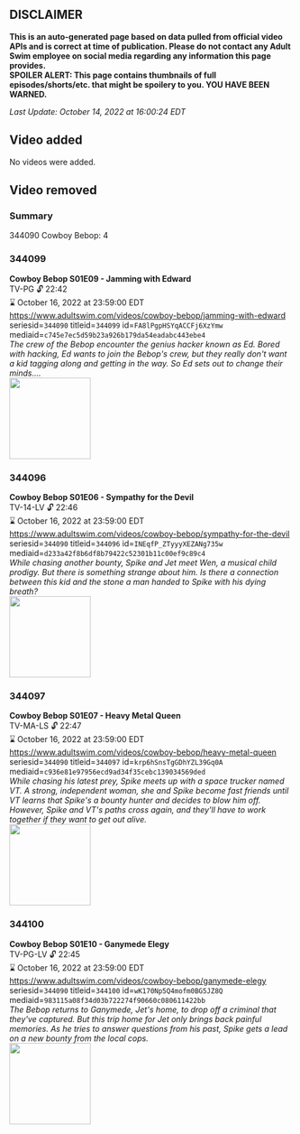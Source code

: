 ## DISCLAIMER
**This is an auto-generated page based on data pulled from official video APIs and is correct at time of publication. Please do not contact any Adult Swim employee on social media regarding any information this page provides.**  
**SPOILER ALERT: This page contains thumbnails of full episodes/shorts/etc. that might be spoilery to you. YOU HAVE BEEN WARNED.**  

_Last Update: October 14, 2022 at 16:00:24 EDT_
## Video added
No videos were added.  
## Video removed
### Summary
344090 Cowboy Bebop: 4  
### 344099
**Cowboy Bebop S01E09 - Jamming with Edward**  
TV-PG 🔓 22:42  
⌛ October 16, 2022 at 23:59:00 EDT  
https://www.adultswim.com/videos/cowboy-bebop/jamming-with-edward  
seriesid=`344090` titleid=`344099` id=`FA8lPgpHSYqACCFj6XzYmw` mediaid=`c745e7ec5d59b23a926b179da54eadabc443ebe4`  
_The crew of the Bebop encounter the genius hacker known as Ed. Bored with hacking, Ed wants to join the Bebop's crew, but they really don't want a kid tagging along and getting in the way. So Ed sets out to change their minds...._  
<a href="https://media.cdn.adultswim.com/uploads/20200303/thumbnails/2_20331026505-cowboybebop_109.jpg"><img src="https://media.cdn.adultswim.com/uploads/20200303/thumbnails/2_20331026505-cowboybebop_109.jpg" height="144px" /></a>
### 344096
**Cowboy Bebop S01E06 - Sympathy for the Devil**  
TV-14-LV 🔓 22:46  
⌛ October 16, 2022 at 23:59:00 EDT  
https://www.adultswim.com/videos/cowboy-bebop/sympathy-for-the-devil  
seriesid=`344090` titleid=`344096` id=`INEqfP_ZTyyyXEZANg735w` mediaid=`d233a42f8b6df8b79422c52301b11c00ef9c89c4`  
_While chasing another bounty, Spike and Jet meet Wen, a musical child prodigy. But there is something strange about him. Is there a connection between this kid and the stone a man handed to Spike with his dying breath?_  
<a href="https://media.cdn.adultswim.com/uploads/20200303/thumbnails/2_20331025476-cowboybebop_106.jpg"><img src="https://media.cdn.adultswim.com/uploads/20200303/thumbnails/2_20331025476-cowboybebop_106.jpg" height="144px" /></a>
### 344097
**Cowboy Bebop S01E07 - Heavy Metal Queen**  
TV-MA-LS 🔓 22:47  
⌛ October 16, 2022 at 23:59:00 EDT  
https://www.adultswim.com/videos/cowboy-bebop/heavy-metal-queen  
seriesid=`344090` titleid=`344097` id=`krp6hSnsTgGDhYZL39Gq0A` mediaid=`c936e81e97956ecd9ad34f35cebc139034569ded`  
_While chasing his latest prey, Spike meets up with a space trucker named VT.  A strong, independent woman, she and Spike become fast friends until VT learns that Spike's a bounty hunter and decides to blow him off.  However, Spike and VT's paths cross again, and they'll have to work together if they want to get out alive._  
<a href="https://media.cdn.adultswim.com/uploads/20200303/thumbnails/2_2033102672-cowboybebop_107.jpg"><img src="https://media.cdn.adultswim.com/uploads/20200303/thumbnails/2_2033102672-cowboybebop_107.jpg" height="144px" /></a>
### 344100
**Cowboy Bebop S01E10 - Ganymede Elegy**  
TV-PG-LV 🔓 22:45  
⌛ October 16, 2022 at 23:59:00 EDT  
https://www.adultswim.com/videos/cowboy-bebop/ganymede-elegy  
seriesid=`344090` titleid=`344100` id=`wK170Np5Q4mofm0BG5JZ8Q` mediaid=`983115a08f34d03b722274f90660c080611422bb`  
_The Bebop returns to Ganymede, Jet's home, to drop off a criminal that they've captured. But this trip home for Jet only brings back painful memories.  As he tries to answer questions from his past, Spike gets a lead on a new bounty from the local cops._  
<a href="https://media.cdn.adultswim.com/uploads/20200303/thumbnails/2_2033102764-cowboybebop_110.jpg"><img src="https://media.cdn.adultswim.com/uploads/20200303/thumbnails/2_2033102764-cowboybebop_110.jpg" height="144px" /></a>
